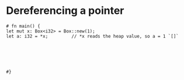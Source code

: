 # Dereferencing a pointer

```aquascope,interpreter
# fn main() {
let mut x: Box<i32> = Box::new(1);
let a: i32 = *x;         // *x reads the heap value, so a = 1 `[]`






#}
```
